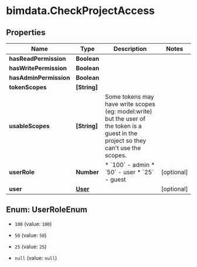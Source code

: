 # bimdata.CheckProjectAccess

## Properties

Name | Type | Description | Notes
------------ | ------------- | ------------- | -------------
**hasReadPermission** | **Boolean** |  | 
**hasWritePermission** | **Boolean** |  | 
**hasAdminPermission** | **Boolean** |  | 
**tokenScopes** | **[String]** |  | 
**usableScopes** | **[String]** | Some tokens may have write scopes (eg: model:write) but the user of the token is a guest in the project so they can&#39;t use the scopes. | 
**userRole** | **Number** | * &#x60;100&#x60; - admin * &#x60;50&#x60; - user * &#x60;25&#x60; - guest | [optional] 
**user** | [**User**](User.md) |  | [optional] 



## Enum: UserRoleEnum


* `100` (value: `100`)

* `50` (value: `50`)

* `25` (value: `25`)

* `null` (value: `null`)





